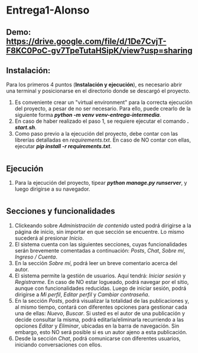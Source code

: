 # Entrega1-Alonso
## Demo: https://drive.google.com/file/d/1De7CvjT-F8KC0PoC-gv7TpeTutaHSipK/view?usp=sharing

## Instalación:
Para los primeros 4 puntos (**Instalación y ejecución**), es necesario abrir una terminal y posicionarse en el directorio donde se descargó el proyecto.

1. Es conveniente crear un "virtual environment" para la correcta ejecución del proyecto, a pesar de no ser necesario. Para ello, puede crearlo de la siguiente forma ***python -m venv venv-entrega-intermedia***.
2. En caso de haber realizado el paso 1, se requiere ejecutar el comando ***. start.sh***.
3. Como paso previo a la ejecución del proyecto, debe contar con las librerías detalladas en *requirements.txt*. En caso de NO contar con ellas, ejecutar ***pip install -r requirements.txt***.

#

## Ejecución
1. Para la ejecución del proyecto, tipear ***python manage.py runserver***, y luego dirigirse a su navegador.

#

## Secciones y funcionalidades
1. Clickeando sobre *Administración de contenido* usted podrá dirigirse a la página de inicio, sin importar en que sección se encuentre. Lo mismo sucederá al presionar *Inicio*.
2. El sistema cuenta con las siguientes secciones, cuyas funcionalidades serán brevemente comentadas a continuación: *Posts*, *Chat*, *Sobre mí*, *Ingreso / Cuenta*.
3. En la sección *Sobre mí*, podrá leer un breve comentario acerca del autor.
4. El sistema permite la gestión de usuarios. Aquí tendrá: *Iniciar sesión* y *Registrarme*. En caso de NO estar logueado, podrá navegar por el sitio, aunque con funcionalidades reducidas. Luego de iniciar sesión, podrá dirigirse a *Mi perfil*, *Editar perfil* y *Cambiar contraseña*.
5. En la sección *Posts*, podrá visualizar la totalidad de las publicaciones y, al mismo tiempo, contará con diferentes opciones para gestionar cada una de ellas: *Nuevo*, *Buscar*.
Si usted es el autor de una publicación y decide consultar la misma, podrá editarla/eliminarla recurriendo a las opciones *Editar* y *Eliminar*, ubicadas en la barra de navegación. Sin embargo, esto NO será posible si es un autor ajeno a esta publicación.
6. Desde la sección *Chat*, podrá comunicarse con diferentes usuarios, iniciando conversaciones con ellos.

#
